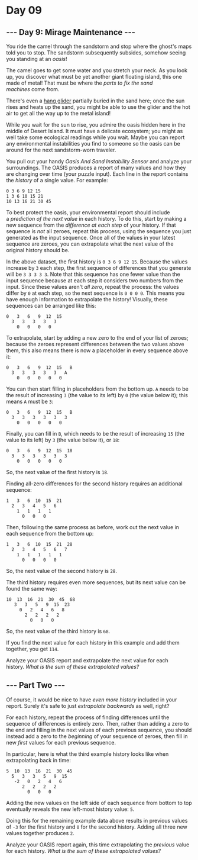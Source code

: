# Day 09

## --- Day 9: Mirage Maintenance ---

You ride the camel through the sandstorm and stop where the ghost's maps told
you to stop. The sandstorm subsequently subsides, somehow seeing you standing
at an *oasis*!

The camel goes to get some water and you stretch your neck. As you look up, you
discover what must be yet another giant floating island, this one made of
metal! That must be where the *parts to fix the sand machines* come from.

There's even a [hang
glider](https://en.wikipedia.org/wiki/Hang_gliding) partially buried in the
sand here; once the sun rises and heats up the sand, you might be able to use
the glider and the hot air to get all the way up to the metal island!

While you wait for the sun to rise, you admire the oasis hidden here in the
middle of Desert Island. It must have a delicate ecosystem; you might as well
take some ecological readings while you wait. Maybe you can report any
environmental instabilities you find to someone so the oasis can be around for
the next sandstorm-worn traveler.

You pull out your handy *Oasis And Sand Instability Sensor* and analyze your
surroundings. The OASIS produces a report of many values and how they are
changing over time (your puzzle input). Each line in the report contains
the *history* of a single value. For example:

```
0 3 6 9 12 15
1 3 6 10 15 21
10 13 16 21 30 45
```

To best protect the oasis, your environmental report should include
a *prediction of the next value* in each history. To do this, start by making a
new sequence from the *difference at each step* of your history. If that
sequence is *not* all zeroes, repeat this process, using the sequence you just
generated as the input sequence. Once all of the values in your latest sequence
are zeroes, you can extrapolate what the next value of the original history
should be.

In the above dataset, the first history is `0 3 6 9 12 15`. Because the values
increase by `3` each step, the first sequence of differences that you generate
will be `3 3 3 3 3`. Note that this sequence has one fewer value than the input
sequence because at each step it considers two numbers from the input. Since
these values aren't *all zero*, repeat the process: the values differ by `0` at
each step, so the next sequence is `0 0 0 0`. This means you have enough
information to extrapolate the history! Visually, these sequences can be
arranged like this:

```
0   3   6   9  12  15
  3   3   3   3   3
    0   0   0   0
```

To extrapolate, start by adding a new zero to the end of your list of zeroes;
because the zeroes represent differences between the two values above them,
this also means there is now a placeholder in every sequence above it:

```
0   3   6   9  12  15   B
  3   3   3   3   3   A
    0   0   0   0   0
```

You can then start filling in placeholders from the bottom up. `A` needs to be
the result of increasing `3` (the value to its left) by `0` (the value below
it); this means `A` must be `3`:

```
0   3   6   9  12  15   B
  3   3   3   3   3   3
    0   0   0   0   0
```

Finally, you can fill in `B`, which needs to be the result of
increasing `15` (the value to its left) by `3` (the value below it), or `18`:

```
0   3   6   9  12  15  18
  3   3   3   3   3   3
    0   0   0   0   0
```

So, the next value of the first history is `18`.

Finding all-zero differences for the second history requires an additional
sequence:

```
1   3   6  10  15  21
  2   3   4   5   6
    1   1   1   1
      0   0   0
```

Then, following the same process as before, work out the next value in each
sequence from the bottom up:

```
1   3   6  10  15  21  28
  2   3   4   5   6   7
    1   1   1   1   1
      0   0   0   0
```

So, the next value of the second history is `28`.

The third history requires even more sequences, but its next value can be found
the same way:

```
10  13  16  21  30  45  68
   3   3   5   9  15  23
     0   2   4   6   8
       2   2   2   2
         0   0   0
```

So, the next value of the third history is `68`.

If you find the next value for each history in this example and add them
together, you get `114`.

Analyze your OASIS report and extrapolate the next value for each
history. *What is the sum of these extrapolated values?*

## --- Part Two ---

Of course, it would be nice to have *even more history* included in your
report. Surely it's safe to just *extrapolate backwards* as well, right?

For each history, repeat the process of finding differences until the sequence
of differences is entirely zero. Then, rather than adding a zero to the end and
filling in the next values of each previous sequence, you should instead add a
zero to the *beginning* of your sequence of zeroes, then fill in
new *first* values for each previous sequence.

In particular, here is what the third example history looks like when
extrapolating back in time:

```
5  10  13  16  21  30  45
  5   3   3   5   9  15
   -2   0   2   4   6
      2   2   2   2
        0   0   0
```

Adding the new values on the left side of each sequence from bottom to top
eventually reveals the new left-most history value: `5`.

Doing this for the remaining example data above results in previous values
of `-3` for the first history and `0` for the second history. Adding all three
new values together produces `2`.

Analyze your OASIS report again, this time extrapolating the *previous* value
for each history. *What is the sum of these extrapolated values?*
